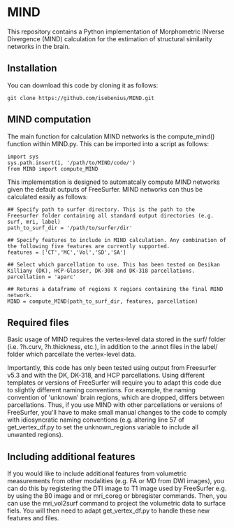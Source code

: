 # MIND
This repository contains a Python implementation of Morphometric INverse Divergence (MIND) calculation for the estimation of structural similarity networks in the brain.

## Installation
You can download this code by cloning it as follows: 
```
git clone https://github.com/isebenius/MIND.git 
```
## MIND computation
The main function for calculation MIND networks is the compute_mind() function within MIND.py. This can be imported into a script as follows:
```
import sys
sys.path.insert(1, '/path/to/MIND/code/')
from MIND import compute_MIND
```

This implementation is designed to automatcally compute MIND networks given the default outputs of FreeSurfer. MIND networks can thus be calculated easily as follows:

```
## Specify path to surfer directory. This is the path to the Freesurfer folder containing all standard output directories (e.g. surf, mri, label)
path_to_surf_dir = '/path/to/surfer/dir' 

## Specify features to include in MIND calculation. Any combination of the following five features are currently supported.
features = ['CT','MC','Vol','SD','SA'] 

## Select which parcellation to use. This has been tested on Desikan Killiany (DK), HCP-Glasser, DK-308 and DK-318 parcellations.
parcellation = 'aparc' 

## Returns a dataframe of regions X regions containing the final MIND network.
MIND = compute_MIND(path_to_surf_dir, features, parcellation) 

```

## Required files
Basic usage of MIND requires the vertex-level data stored in the surf/ folder (i.e. ?h.curv, ?h.thickness, etc.), in addition to the .annot files in the label/ folder which parcellate the vertex-level data.

Importantly, this code has only been tested using output from Freesurfer v5.3 and with the DK, DK-318, and HCP parcellations. Using different templates or versions of FreeSurfer will require you to adapt this code due to slightly different naming conventions. For example, the naming convention of 'unknown' brain regions, which are dropped, differs between parcellations. Thus, if you use MIND with other parcellations or versions of FreeSurfer, you'll have to make small manual changes to the code to comply with idiosyncratic naming conventions (e.g. altering line 57 of get_vertex_df.py to set the unknown_regions variable to include all unwanted regions).

## Including additional features
If you would like to include additional features from volumetric measurements from other modalities (e.g. FA or MD from DWI images), you can do this by registering the DTI image to T1 image used by FreeSurfer e.g. by using the B0 image and or mri_coreg or bbregister commands. Then, you can use the mri_vol2surf command to project the volumetric data to surface fiels. You will then need to adapt get_vertex_df.py to handle these new features and files. 
